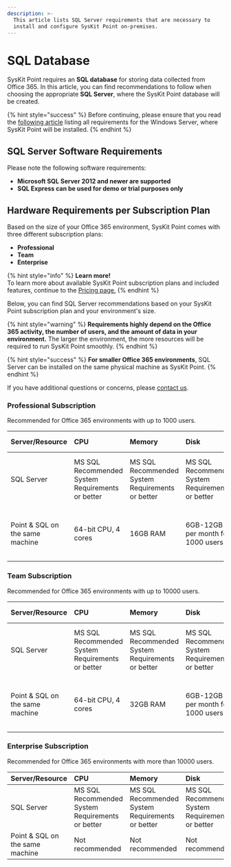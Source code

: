 ```yaml
---
description: >-
  This article lists SQL Server requirements that are necessary to
  install and configure SysKit Point on-premises.
---
```


# SQL Database

SysKit Point requires an **SQL database** for storing data collected from Office 365. In this article, you can find recommendations to follow when choosing the appropriate **SQL Server**, where the SysKit Point database will be created.

{% hint style="success" %}
Before continuing, please ensure that you read the [following article](syskit-point-server.md) listing all requirements for the Windows Server, where SysKit Point will be installed.
{% endhint %}

## SQL Server Software Requirements

Please note the following software requirements:

* **Microsoft SQL Server 2012 and newer are supported**
* **SQL Express can be used for demo or trial purposes only**

## Hardware Requirements per Subscription Plan

Based on the size of your Office 365 environment, SysKit Point comes with three different subscription plans:

* **Professional**
* **Team**
* **Enterprise**

{% hint style="info" %}
**Learn more!**  
To learn more about available SysKit Point subscription plans and included features, continue to the [Pricing page.](https://www.syskit.com/products/point/pricing/)
{% endhint %}

Below, you can find SQL Server recommendations based on your SysKit Point subscription plan and your environment's size. 

{% hint style="warning" %}
**Requirements highly depend on the Office 365 activity, the number of users, and the amount of data in your environment.** The larger the environment, the more resources will be required to run SysKit Point smoothly.
{% endhint %}

{% hint style="success" %}
**For smaller Office 365 environments**, SQL Server can be installed on the same physical machine as SysKit Point.
{% endhint %}

If you have additional questions or concerns, please [contact us](https://www.syskit.com/contact-us/).

### Professional Subscription

Recommended for Office 365 environments with up to 1000 users.

| Server/Resource | CPU | Memory | Disk | SQL Edition | SQL Version |
| :--- | :--- | :--- | :--- | :--- | :--- |
| SQL Server | MS SQL Recommended System Requirements or better | MS SQL Recommended System Requirements or better | MS SQL Recommended System Requirements or better | MS SQL Server Express and better | MS SQL Server 2012 and newer |
| Point & SQL on the same machine | 64-bit CPU, 4 cores | 16GB RAM | 6GB-12GB per month for 1000 users | MS SQL Server Express and better | MS SQL Server 2012 and newer |

### Team Subscription

Recommended for Office 365 environments with up to 10000 users.

| Server/Resource | CPU | Memory | Disk | SQL Edition | SQL Version |
| :--- | :--- | :--- | :--- | :--- | :--- |
| SQL Server | MS SQL Recommended System Requirements or better | MS SQL Recommended System Requirements or better | MS SQL Recommended System Requirements or better | MS SQL Server Web and better | MS SQL Server 2012 and newer |
| Point & SQL on the same machine | 64-bit CPU, 4 cores | 32GB RAM | 6GB-12GB per month for 1000 users | MS SQL Server Web and better | MS SQL Server 2012 and newer |

### Enterprise Subscription

Recommended for Office 365 environments with more than 10000 users.

| Server/Resource | CPU | Memory | Disk | SQL Edition | SQL Version |
| :--- | :--- | :--- | :--- | :--- | :--- |
| SQL Server | MS SQL Recommended System Requirements or better | MS SQL Recommended System Requirements or better | MS SQL Recommended System Requirements or better | MS SQL Server Enterprise | MS SQL Server 2012 and newer |
| Point & SQL on the same machine | Not recommended | Not recommended | Not recommended | Not recommended | Not recommended |


